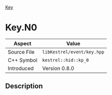 [Key](index.md)
# Key.N0
| Aspect | Value |
| --- | --- |
| Source File | `libKestrel/event/key.hpp` |
| C++ Symbol | `kestrel::hid::kp_0` |
| Introduced | Version 0.8.0 |
## Description

